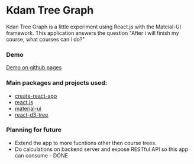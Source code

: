 # Kdam Tree Graph

Kdan Tree Graph is a little experiment using React.js with the Mateial-UI framework.
This application answers the question "After i will finish my course, what courses can i do?"

### Demo
[Demo on github pages](https://lightsean.github.io/course-unlocking-graph/)

### Main packages and projects used:
  - [create-react-app](https://github.com/facebook/create-react-app)
  - [react.js](https://reactjs.org/)
  - [material-ui](https://material-ui.com/)
  - [react-d3-tree](https://www.npmjs.com/package/react-d3-tree)

### Planning for future
 - Extend the app to more fucntions other then course trees.
 - Do calculations on backend server and expose RESTful API so this app can consume - DONE
